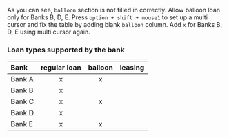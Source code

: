 As you can see, `balloon` section is not filled in correctly. Allow balloon loan only for Banks B, D, E.
Press `option + shift + mouse1` to set up a multi cursor and fix the table by adding blank `balloon` column.
Add `x` for Banks B, D, E using multi cursor again.

### Loan types supported by the bank

| Bank          | regular loan | balloon | leasing       |
|:--------------|:------------:|:-------:|:-------------:|
| Bank A        | x            | x             |
| Bank B        | x            |               |
| Bank C        | x            | x             |
| Bank D        | x            |               |
| Bank E        | x            | x             |

